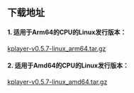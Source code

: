 ## 下载地址

#### 1. 适用于Arm64的CPU的Linux发行版本：

[kplayer-v0.5.7-linux_arm64.tar.gz](http://download.bytelang.cn/kplayer-v0.5.7-linux_arm64.tar.gz)

#### 2. 适用于Amd64的CPU的Linux发行版本：

[kplayer-v0.5.7-linux_amd64.tar.gz](http://download.bytelang.cn/kplayer-v0.5.7-linux_amd64.tar.gz)